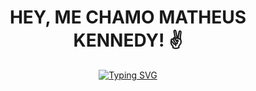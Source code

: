 <div align="center">
<h1><strong>HEY, ME CHAMO MATHEUS KENNEDY! ✌️</strong></h1>
</div>

<div align="center">
  <a href="https://git.io/typing-svg"><img src="https://readme-typing-svg.demolab.com?font=Big+Shoulders+Display&size=25&pause=1000&color=0C488CEB&center=verdadeiro&vCenter=falso&repeat=verdadeiro&width=435&lines=EU+SOU+ESTUDANTE+DE+MATEM%C3%81TICA+E+COMPUTA%C3%87%C3%83O.+%F0%9F%92%BB%E2%80%8A;SEJA+BEM+VINDO!%F0%9F%98%86%E2%80%8A" alt="Typing SVG" /></a>
</div>
